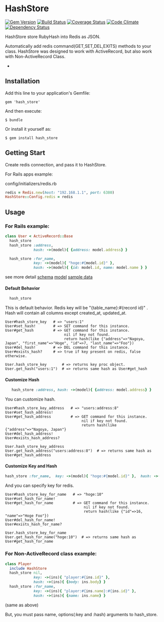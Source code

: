 # HashStore

[![Gem Version](https://badge.fury.io/rb/hash_store.png)](http://badge.fury.io/rb/hash_store)
[![Build Status](https://travis-ci.org/curi1119/hash_store.png?branch=master)](https://travis-ci.org/curi1119/hash_store)
[![Coverage Status](https://coveralls.io/repos/curi1119/hash_store/badge.png)](https://coveralls.io/r/curi1119/hash_store)
[![Code Climate](https://codeclimate.com/github/curi1119/hash_store.png)](https://codeclimate.com/github/curi1119/hash_store)
[![Dependency Status](https://gemnasium.com/curi1119/hash_store.png)](https://gemnasium.com/curi1119/hash_store)

HashStore store RubyHash into Redis as JSON.

Automatically add redis command(GET,SET,DEL,EXITS) methods to your class.
HashStore was designed to work with ActiveRecord, but also work with Non-ActiveRecord Class.

-

## Installation

Add this line to your application's Gemfile:

    gem 'hash_store'

And then execute:

    $ bundle

Or install it yourself as:

    $ gem install hash_store

## Getting Start

Create redis connection, and pass it to HashStore.

For Rails apps example:

config/initializers/redis.rb
```ruby
redis = Redis.new(host: "192.168.1.1", port: 6380)
HashStore::Config.redis = redis
```

## Usage

### For Rails example:

```ruby
class User < ActiveRecord::Base
  hash_store
  hash_store :address,
             hash: ->(model){ {address: model.address} }

  hash_store :for_name,
             key: ->(model){ "hoge:#{model.id}" },
             hash: ->(model){ {id: model.id, name: model.name } }
```
see more detail
[schema](https://github.com/curi1119/hash_store/blob/master/spec/db/schema.rb)
[model](https://github.com/curi1119/hash_store/blob/master/spec/support/models.rb)
[sample data](https://github.com/curi1119/hash_store/blob/master/spec/factories/models.rb)

#### Default Behavior
```ruby
  hash_store
```
This is default behavior.
Redis key will be "{table_name}:#{record id}" .
Hash will contain all columns except created_at, updated_at.
```
User#hash_store_key   # => "users:1"
User#set_hash!        # => SET command for this instance.
User#get_hash         # => GET command for this instance.
                           nil if key not found.
                           return hash(like {"address"=>"Nagoya, Japan", "first_name"=>"Hoge", "id"=>7, "last_name"=>"Foo"})
User#del_hash!        # => DEL command for this instance.
User#exists_hash?     # => true if key present on redis, false otherwise.

User.hash_store_key       # => returns key proc object.
User.get_hash("users:1")  # => returns same hash as User#get_hash
```

#### Customize Hash
```ruby
   hash_store :address, hash: ->(model){ {address: model.address} }
```
You can customize hash.
```
User#hash_store_key_address   # => "users:address:8"
User#set_hash_address!
User#get_hash_address         # => GET command for this instance.
                                   nil if key not found.
                                   return hash(like {"address"=>"Nagoya, Japan"}
User#del_hash_address!
User#exists_hash_address?

User.hash_store_key_address
User.get_hash_address("users:address:8")  # => returns same hash as User#get_hash_address

```

#### Customize Key and Hash
```ruby
hash_store :for_name,  key: ->(model){ "hoge:#{model.id}" },  hash: ->(model){ {id: model.id, name: model.name } }`
```

And you can specify key for redis.
```
User#hash_store_key_for_name   # => "hoge:10"
User#set_hash_for_name!
User#get_hash_for_name         # => GET command for this instance.
                                    nil if key not found.
                                    return hash(like {"id"=>16, "name"=>"Hoge Foo"})
User#del_hash_for_name!
User#exists_hash_for_name?

User.hash_store_key_for_name
User.get_hash_for_name("hoge:10")  # => returns same hash as User#get_hash_for_name
```


### For Non-ActiveRecord class example:

```ruby
class Player
  include HashStore
  hash_store nil,
             key: ->(ins){ "player:#{ins.id}" },
             hash: ->(ins){ {body: ins.body} }
  hash_store :for_name,
             key: ->(ins){ "player:#{ins.name}:#{ins.id}" },
             hash: ->(ins){ {name: ins.name} }
```
(same as above)

But, you must pass name, options(:key and :hash) arguments to hash_store.
